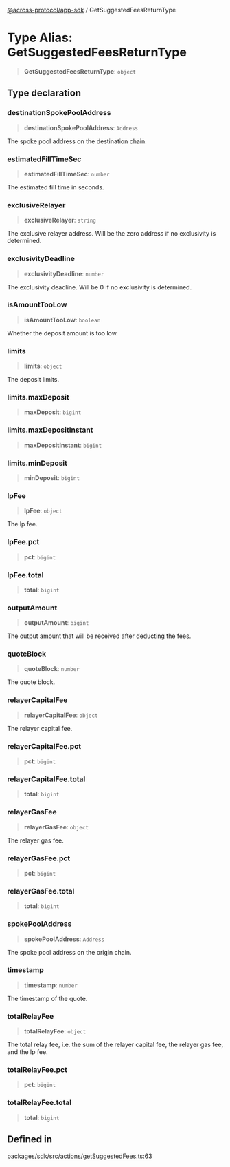 [@across-protocol/app-sdk](../README.md) / GetSuggestedFeesReturnType

# Type Alias: GetSuggestedFeesReturnType

> **GetSuggestedFeesReturnType**: `object`

## Type declaration

### destinationSpokePoolAddress

> **destinationSpokePoolAddress**: `Address`

The spoke pool address on the destination chain.

### estimatedFillTimeSec

> **estimatedFillTimeSec**: `number`

The estimated fill time in seconds.

### exclusiveRelayer

> **exclusiveRelayer**: `string`

The exclusive relayer address. Will be the zero address if no exclusivity is
determined.

### exclusivityDeadline

> **exclusivityDeadline**: `number`

The exclusivity deadline. Will be 0 if no exclusivity is determined.

### isAmountTooLow

> **isAmountTooLow**: `boolean`

Whether the deposit amount is too low.

### limits

> **limits**: `object`

The deposit limits.

### limits.maxDeposit

> **maxDeposit**: `bigint`

### limits.maxDepositInstant

> **maxDepositInstant**: `bigint`

### limits.minDeposit

> **minDeposit**: `bigint`

### lpFee

> **lpFee**: `object`

The lp fee.

### lpFee.pct

> **pct**: `bigint`

### lpFee.total

> **total**: `bigint`

### outputAmount

> **outputAmount**: `bigint`

The output amount that will be received after deducting the fees.

### quoteBlock

> **quoteBlock**: `number`

The quote block.

### relayerCapitalFee

> **relayerCapitalFee**: `object`

The relayer capital fee.

### relayerCapitalFee.pct

> **pct**: `bigint`

### relayerCapitalFee.total

> **total**: `bigint`

### relayerGasFee

> **relayerGasFee**: `object`

The relayer gas fee.

### relayerGasFee.pct

> **pct**: `bigint`

### relayerGasFee.total

> **total**: `bigint`

### spokePoolAddress

> **spokePoolAddress**: `Address`

The spoke pool address on the origin chain.

### timestamp

> **timestamp**: `number`

The timestamp of the quote.

### totalRelayFee

> **totalRelayFee**: `object`

The total relay fee, i.e. the sum of the relayer capital fee, the relayer gas fee,
and the lp fee.

### totalRelayFee.pct

> **pct**: `bigint`

### totalRelayFee.total

> **total**: `bigint`

## Defined in

[packages/sdk/src/actions/getSuggestedFees.ts:63](https://github.com/across-protocol/toolkit/blob/d027d7c23e7230b7b5f439570f9efd60c1d715ce/packages/sdk/src/actions/getSuggestedFees.ts#L63)
